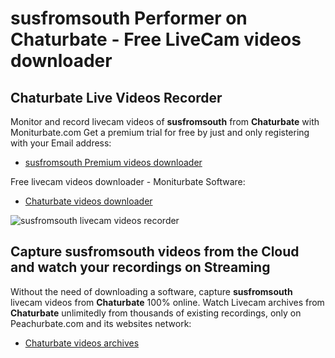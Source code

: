 # susfromsouth Performer on Chaturbate - Free LiveCam videos downloader

## Chaturbate Live Videos Recorder

Monitor and record livecam videos of **susfromsouth** from **Chaturbate** with Moniturbate.com
Get a premium trial for free by just and only registering with your Email address:
* [susfromsouth Premium videos downloader](https://moniturbate.com/request-demo-licence-key.html)

Free livecam videos downloader - Moniturbate Software:
* [Chaturbate videos downloader](https://moniturbate.com/moniturbate-download-software.html)

![susfromsouth livecam videos recorder](https://peachurnet.com/templates/moniturbate-software.png)


## Capture susfromsouth videos from the Cloud and watch your recordings on Streaming

Without the need of downloading a software, capture **susfromsouth** livecam videos from **Chaturbate** 100% online.
Watch Livecam archives from **Chaturbate** unlimitedly from thousands of existing recordings, only on Peachurbate.com and its websites network:
* [Chaturbate videos archives](https://peachurnet.com/)